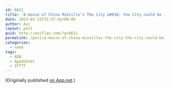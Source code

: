 ```yaml
---
id: 6621
title: 'A movie of China Miéville’s The City &#038; the City could be incredible, if made by a super-talented director. #tw'
date: 2013-03-15T15:37:42+00:00
author: Avi
layout: post
guid: http://aviflax.com/?p=6621
permalink: /post/a-movie-of-china-mievilles-the-city-the-city-could-be-incredible-if-made-by-a-super-talented-director-tw/
categories:
  - none
tags:
  - ADN
  - Appdotnet
  - IFTTT
---
```

(Originally published [on App.net](http://alpha.app.net/aviflax/post/3892397).)